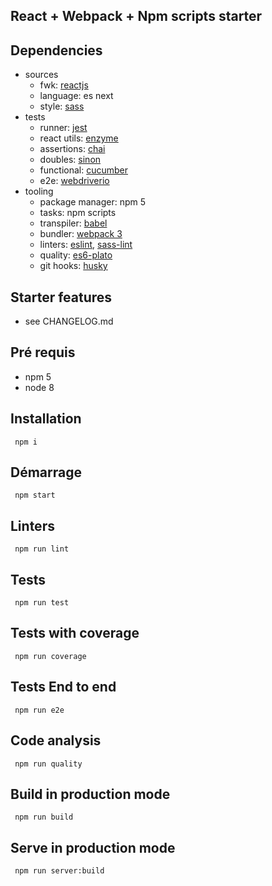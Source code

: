 ## React + Webpack + Npm scripts starter

## Dependencies
* sources
  * fwk: [reactjs](https://reactjs.org)
  * language: es next
  * style: [sass](http://sass-lang.com)
* tests
  * runner: [jest](https://facebook.github.io/jest/)
  * react utils: [enzyme](http://airbnb.io/enzyme/)
  * assertions: [chai](http://chaijs.com)
  * doubles: [sinon](http://sinonjs.org)
  * functional: [cucumber](https://cucumber.io)
  * e2e: [webdriverio](http://webdriver.io)
* tooling
  * package manager: npm 5
  * tasks: npm scripts
  * transpiler: [babel](https://babeljs.io)
  * bundler: [webpack 3](https://webpack.js.org)
  * linters: [eslint](https://eslint.org), [sass-lint](https://github.com/sasstools/sass-lint)
  * quality: [es6-plato](https://github.com/the-simian/es6-plato)
  * git hooks: [husky](https://github.com/typicode/husky)
 

## Starter features
* see CHANGELOG.md

## Pré requis
* npm 5
* node 8

## Installation

``` npm i```

## Démarrage

 ``` npm start```
 
## Linters

 ``` npm run lint```
 
## Tests

 ``` npm run test```
  
## Tests with coverage

 ``` npm run coverage```
   
## Tests End to end

 ``` npm run e2e```
    
## Code analysis

 ``` npm run quality```
 
## Build in production mode
 
 ``` npm run build```
 
## Serve in production mode
 
 ``` npm run server:build```

 
